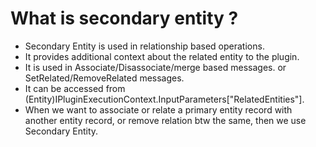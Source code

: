# What is secondary entity ?

- Secondary Entity is used in relationship based operations.
- It provides additional context about the related entity to the plugin.
- It is used in Associate/Disassociate/merge based messages. or SetRelated/RemoveRelated messages.
- It can be accessed from (Entity)IPluginExecutionContext.InputParameters["RelatedEntities"].
- When we want to associate or relate a primary entity record with another entity record, or remove relation btw the same, then we use Secondary Entity.